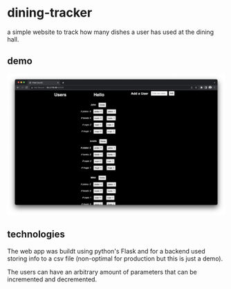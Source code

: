 # dining-tracker
a simple website to track how many dishes a user has used at the dining hall.


## demo
![web page demo](media/demo.png)

## technologies
The web app was buildt using python's Flask and for a backend used storing info to a csv file (non-optimal for production but this is just a demo).

The users can have an arbitrary amount of parameters that can be incremented and decremented.